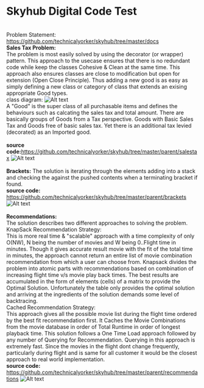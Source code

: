 Skyhub Digital Code Test
==========================
<br>Problem Statement: https://github.com/technicalyorker/skyhub/tree/master/docs
<br><b>Sales Tax Problem:</b>
<br>The problem is most easily solved by using the decorator (or wrapper) pattern. This approach to the usecase ensures that there is no redundant code while keep the classes Cohesive & Clean at the same time. This approach also ensures classes are close to modification but open for extension (Open Close Principle). Thus adding a new good is as easy as simply defining a new class or category of class that extends an exising appropriate Good types.
<br>class diagram:
![Alt text](https://github.com/technicalyorker/misc/blob/master/Skyhub/parent/salestax/docs/SalesTax.gif "Class Diagram")
<br>A "Good" is the super class of all purchasable items and defines the behaviours such as calcating the sales tax and total amount. There are basically groups of Goods from a Tax perspective. Goods with Basic Sales Tax and Goods free of basic sales tax. Yet there is an additional tax levied (decorated) as an Imported good.
<br><br><b>source code:</b>https://github.com/technicalyorker/skyhub/tree/master/parent/salestax
![Alt text](https://github.com/technicalyorker/skyhub/blob/master/docs/sales.png "Sales Tax")
<br><br>
<b>Brackets:</b>
The solution is iterating through the elements adding into a stack and checking the against the pushed contents when a terminating bracket if found.
<br><b>source code:</b>
https://github.com/technicalyorker/skyhub/tree/master/parent/brackets
![Alt text](https://github.com/technicalyorker/skyhub/blob/master/docs/bracket.png "Brackets")
<br><br>
<b>Recommendations:</b>
</br>The solution describes two different approaches to solving the problem.
<br>KnapSack Recommendation Strategy:
<br>This is more real time & "scalable" approach with a time complexity of only O(NW), N being the number of movies and W being 0..Flight time in minutes. Though it gives accurate result movie with the fit of the total time in minutes, the approach cannot return an entire list of movie combination recommendation from which a user can choose from. Knapsack divides the problem into atomic parts with recommendations based on combination of increasing flight time v/s movie play back times. The best results are accumulated in the form of elements (cells) of a matrix to provide the Optimal Solution. Unfortunately the table only provides the optimal solution and arriving at the ingredients of the solution demands some level of backtracing.
<br>Cached Recommendation Strategy:
<br>This approach gives all the possible movie list during the flight time ordered by the best fit recommendation first. It Caches the Movie Combinations from the movie database in order of Total Runtime in order of longest playback time. This solution follows a One Time Load approach followed by any number of Querying for Recommendation. Querying in this approach is extremely fast. Since the movies in the flight dont change frequently, particularly during flight and is same for all customer it would be the closest approach to real world implementation.
<br>
<b>source code:</b>
https://github.com/technicalyorker/skyhub/tree/master/parent/recommendations
![Alt text](https://github.com/technicalyorker/skyhub/blob/master/docs/recommendation.png "Recommendations")
